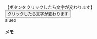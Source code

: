 <html>
<head>
<meta http-equiv="Content-Type" content="text/html; charset=UTF-8">
<title>
教材１
</title>

<script type="text/javascript">

function mojiKawaru(){
	var span = document.getElementById("target");
	span.innerHTML = "kakiku";
}

</script>
</head>
<body>
【ボタンをクリックしたら文字が変わります】<br>
<input type="button" value="クリックしたら文字が変わります" onclick="mojiKawaru()"><br>
<span id="target">aiueo</span><br>
</body>
</html>




#### メモ


